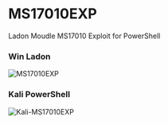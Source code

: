 # MS17010EXP
Ladon Moudle MS17010 Exploit for PowerShell

### Win Ladon
![MS17010EXP](https://k8gege.github.io/k8img/Ladon/exp/MS17010EXP.png)

### Kali PowerShell
![Kali-MS17010EXP](https://raw.githubusercontent.com/k8gege/MS17010EXP/master/Kali_psexp1.PNG)
